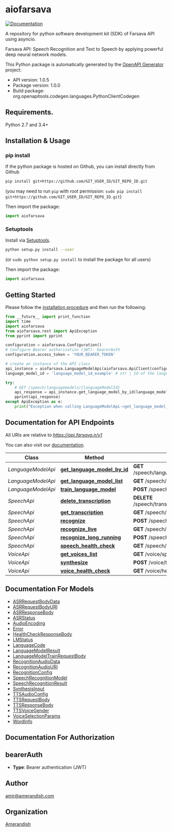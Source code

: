 # aiofarsava

[![Documentation](https://img.shields.io/badge/api-reference-blue.svg)](https://bump.sh/doc/farsava)

A repository for python software development kit (SDK) of Farsava API using asyncio.

Farsava API: Speech Recognition and Text to Speech by applying powerful deep neural network models.

This Python package is automatically generated by the [OpenAPI Generator](https://openapi-generator.tech) project:

- API version: 1.0.5
- Package version: 1.0.0
- Build package: org.openapitools.codegen.languages.PythonClientCodegen

## Requirements.

Python 2.7 and 3.4+

## Installation & Usage
### pip install

If the python package is hosted on Github, you can install directly from Github

```sh
pip install git+https://github.com/GIT_USER_ID/GIT_REPO_ID.git
```
(you may need to run `pip` with root permission: `sudo pip install git+https://github.com/GIT_USER_ID/GIT_REPO_ID.git`)

Then import the package:
```python
import aiofarsava 
```

### Setuptools

Install via [Setuptools](http://pypi.python.org/pypi/setuptools).

```sh
python setup.py install --user
```
(or `sudo python setup.py install` to install the package for all users)

Then import the package:
```python
import aiofarsava
```

## Getting Started

Please follow the [installation procedure](#installation--usage) and then run the following:

```python
from __future__ import print_function
import time
import aiofarsava
from aiofarsava.rest import ApiException
from pprint import pprint

configuration = aiofarsava.Configuration()
# Configure Bearer authorization (JWT): bearerAuth
configuration.access_token = 'YOUR_BEARER_TOKEN'

# create an instance of the API class
api_instance = aiofarsava.LanguageModelApi(aiofarsava.ApiClient(configuration))
language_model_id = 'language_model_id_example' # str | Id of the language model.

try:
    # GET /speech/languagemodels/{languageModelId}
    api_response = api_instance.get_language_model_by_id(language_model_id)
    pprint(api_response)
except ApiException as e:
    print("Exception when calling LanguageModelApi->get_language_model_by_id: %s\n" % e)

```

## Documentation for API Endpoints

All URIs are relative to *https://api.farsava.ir/v1*

You can also visit our [documentation](https://bump.sh/doc/farsava).

Class | Method | HTTP request | Description
------------ | ------------- | ------------- | -------------
*LanguageModelApi* | [**get_language_model_by_id**](docs/LanguageModelApi.md#get_language_model_by_id) | **GET** /speech/languagemodels/{languageModelId} | GET /speech/languagemodels/{languageModelId}
*LanguageModelApi* | [**get_language_model_list**](docs/LanguageModelApi.md#get_language_model_list) | **GET** /speech/languagemodels | GET /speech/languagemodels
*LanguageModelApi* | [**train_language_model**](docs/LanguageModelApi.md#train_language_model) | **POST** /speech/languagemodels | POST /speech/languagemodels
*SpeechApi* | [**delete_transcription**](docs/SpeechApi.md#delete_transcription) | **DELETE** /speech/transcriptions/{transcriptionId} | DELETE /speech/transcriptions/{transcriptionId}
*SpeechApi* | [**get_transcription**](docs/SpeechApi.md#get_transcription) | **GET** /speech/transcriptions/{transcriptionId} | GET /speech/transcriptions/{transcriptionId}
*SpeechApi* | [**recognize**](docs/SpeechApi.md#recognize) | **POST** /speech/asr | POST /speech/asr
*SpeechApi* | [**recognize_live**](docs/SpeechApi.md#recognize_live) | **GET** /speech/asrlive | GET /speech/asrlive
*SpeechApi* | [**recognize_long_running**](docs/SpeechApi.md#recognize_long_running) | **POST** /speech/asrlongrunning | POST /speech/asrlongrunning
*SpeechApi* | [**speech_health_check**](docs/SpeechApi.md#speech_health_check) | **GET** /speech/healthcheck | GET /speech/healthcheck
*VoiceApi* | [**get_voices_list**](docs/VoiceApi.md#get_voices_list) | **GET** /voice/speakers | GET /voice/speakers
*VoiceApi* | [**synthesize**](docs/VoiceApi.md#synthesize) | **POST** /voice/tts | POST /voice/tts
*VoiceApi* | [**voice_health_check**](docs/VoiceApi.md#voice_health_check) | **GET** /voice/healthcheck | GET /voice/healthcheck


## Documentation For Models

 - [ASRRequestBodyData](docs/ASRRequestBodyData.md)
 - [ASRRequestBodyURI](docs/ASRRequestBodyURI.md)
 - [ASRResponseBody](docs/ASRResponseBody.md)
 - [ASRStatus](docs/ASRStatus.md)
 - [AudioEncoding](docs/AudioEncoding.md)
 - [Error](docs/Error.md)
 - [HealthCheckResponseBody](docs/HealthCheckResponseBody.md)
 - [LMStatus](docs/LMStatus.md)
 - [LanguageCode](docs/LanguageCode.md)
 - [LanguageModelResult](docs/LanguageModelResult.md)
 - [LanguageModelTrainRequestBody](docs/LanguageModelTrainRequestBody.md)
 - [RecognitionAudioData](docs/RecognitionAudioData.md)
 - [RecognitionAudioURI](docs/RecognitionAudioURI.md)
 - [RecognitionConfig](docs/RecognitionConfig.md)
 - [SpeechRecognitionModel](docs/SpeechRecognitionModel.md)
 - [SpeechRecognitionResult](docs/SpeechRecognitionResult.md)
 - [SynthesisInput](docs/SynthesisInput.md)
 - [TTSAudioConfig](docs/TTSAudioConfig.md)
 - [TTSRequestBody](docs/TTSRequestBody.md)
 - [TTSResponseBody](docs/TTSResponseBody.md)
 - [TTSVoiceGender](docs/TTSVoiceGender.md)
 - [VoiceSelectionParams](docs/VoiceSelectionParams.md)
 - [WordInfo](docs/WordInfo.md)


## Documentation For Authorization


## bearerAuth

- **Type**: Bearer authentication (JWT)


## Author

amir@amerandish.com


## Organization

[Amerandish](https://www.amerandish.com)
